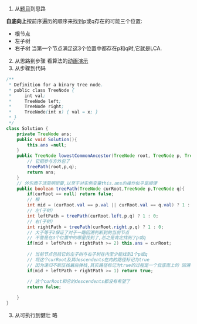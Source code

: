 1. 从[题目](https://leetcode-cn.com/explore/learn/card/data-structure-binary-tree/4/conclusion/19/)到思路

**自底向上**按前序遍历的顺序来找到p或q存在的可能三个位置:
- 根节点
- 左子树
- 右子树
当第一个节点满足这3个位置中都存在p和q时,它就是LCA.
2. 从思路到步骤
看算法的[动画演示](https://leetcode-cn.com/problems/lowest-common-ancestor-of-a-binary-tree/solution/er-cha-shu-de-zui-jin-gong-gong-zu-xian-by-leetcod/)
3. 从步骤到代码

```java
/**
 * Definition for a binary tree node.
 * public class TreeNode {
 *     int val;
 *     TreeNode left;
 *     TreeNode right;
 *     TreeNode(int x) { val = x; }
 * }
 */
class Solution {
    private TreeNode ans;
    public void Solution(){
        this.ans =null;
    }
    public TreeNode lowestCommonAncestor(TreeNode root, TreeNode p, TreeNode q) {
        // 它把参与方外包了
        treePath(root,p,q);
        return ans;
    }
    // 外包商干活简明扼要,以至于对实例变量this.ans的操作似乎是顺便
    public boolean treePath(TreeNode curRoot,TreeNode p,TreeNode q){
        if(curRoot == null) return false;
        // 根
        int mid = (curRoot.val == p.val || curRoot.val == q.val) ? 1 : 0;
        // 左(子树)
        int leftPath = treePath(curRoot.left,p,q) ? 1 : 0;
        // 右(子树)
        int rightPath = treePath(curRoot.right,p,q) ? 1 : 0;
        // 大于等于2保证了对于一路回溯判断到的当前节点   
        // 不管是在3个位置中的哪里找到了,总之是肯定找到了p或q
        if(mid + leftPath + rightPath >= 2) this.ans = curRoot;
        
        // 当前节点包括它的左子树与右子树在内至少能找到1个p或q
        // 将这个curRoot及其descendents在内的路径标记为true
        // 因为递归不断压栈最后弹栈,其实路径标记为true的过程是一个自底而上的 回溯  的过程
        if(mid + leftPath + rightPath >= 1) return true;
        
        // 这个curRoot和它的descendents都没有希望了
        return false;

    }
}
```
3. 从可执行到健壮
略